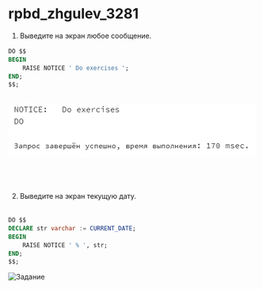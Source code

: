 # rpbd_zhgulev_3281

1. Выведите на экран любое сообщение.

```SQL
DO $$
BEGIN
	RAISE NOTICE ' Do exercises ';
END;
$$;
```

![Задание 1](/Ex_1-15/ex_1.png)
-----------------------
<br><br>

2. Выведите на экран текущую дату.

```SQL

DO $$
DECLARE str varchar := CURRENT_DATE;
BEGIN
	RAISE NOTICE ' % ', str;
END;
$$;

```
![Задание ](путь)
